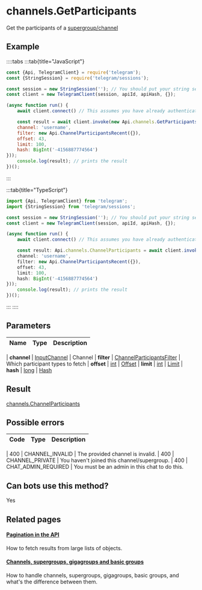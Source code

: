 # channels.GetParticipants

Get the participants of a [supergroup/channel](https://core.telegram.org/api/channel)



## Example

::::tabs
:::tab{title="JavaScript"}
```js
const {Api, TelegramClient} = require('telegram');
const {StringSession} = require('telegram/sessions');

const session = new StringSession(''); // You should put your string session here
const client = new TelegramClient(session, apiId, apiHash, {});

(async function run() {
    await client.connect() // This assumes you have already authenticated with .start()

    const result = await client.invoke(new Api.channels.GetParticipants({
    channel: 'username',
    filter: new Api.ChannelParticipantsRecent({}),
    offset: 43,
    limit: 100,
    hash: BigInt('-4156887774564')
}));
    console.log(result); // prints the result
})();
```
:::

:::tab{title="TypeScript"}
```ts
import {Api, TelegramClient} from 'telegram';
import {StringSession} from 'telegram/sessions';

const session = new StringSession(''); // You should put your string session here
const client = new TelegramClient(session, apiId, apiHash, {});

(async function run() {
    await client.connect() // This assumes you have already authenticated with .start()

    const result: Api.channels.ChannelParticipants = await client.invoke(new Api.channels.GetParticipants({
    channel: 'username',
    filter: new Api.ChannelParticipantsRecent({}),
    offset: 43,
    limit: 100,
    hash: BigInt('-4156887774564')
}));
    console.log(result); // prints the result
})();
```
:::
::::



## Parameters

| Name | Type | Description |
| :--: | ---- | ----------- |

| **channel** | [InputChannel](https://core.telegram.org/type/InputChannel) | Channel 
| **filter** | [ChannelParticipantsFilter](https://core.telegram.org/type/ChannelParticipantsFilter) | Which participant types to fetch 
| **offset** | [int](https://core.telegram.org/type/int) | [Offset](https://core.telegram.org/api/offsets) 
| **limit** | [int](https://core.telegram.org/type/int) | [Limit](https://core.telegram.org/api/offsets) 
| **hash** | [long](https://core.telegram.org/type/long) | [Hash](https://core.telegram.org/api/offsets) 


## Result

[channels.ChannelParticipants](https://core.telegram.org/type/channels.ChannelParticipants)



## Possible errors

| Code | Type | Description |
| :--: | ---- | ----------- |

| 400 | CHANNEL\_INVALID | The provided channel is invalid. 
| 400 | CHANNEL\_PRIVATE | You haven't joined this channel/supergroup. 
| 400 | CHAT\_ADMIN\_REQUIRED | You must be an admin in this chat to do this. 


## Can bots use this method?

Yes

## Related pages

#### [Pagination in the API](https://core.telegram.org/api/offsets)

How to fetch results from large lists of objects.



#### [Channels, supergroups, gigagroups and basic groups](https://core.telegram.org/api/channel)

How to handle channels, supergroups, gigagroups, basic groups, and what's the difference between them.




